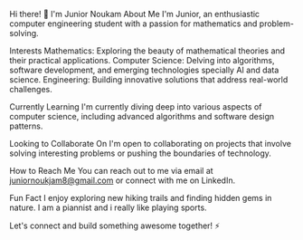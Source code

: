 Hi there! 👋 I'm Junior Noukam
About Me
I'm Junior, an enthusiastic computer engineering student with a passion for mathematics and problem-solving.

Interests
Mathematics: Exploring the beauty of mathematical theories and their practical applications.
Computer Science: Delving into algorithms, software development, and emerging technologies specially AI and data science.
Engineering: Building innovative solutions that address real-world challenges.

Currently Learning
I'm currently diving deep into various aspects of computer science, including advanced algorithms and software design patterns.

Looking to Collaborate On
I'm open to collaborating on projects that involve solving interesting problems or pushing the boundaries of technology.

How to Reach Me
You can reach out to me via email at juniornoukjam8@gmail.com or connect with me on LinkedIn.

Fun Fact
I enjoy exploring new hiking trails and finding hidden gems in nature. I am a piannist and i really like playing sports.

Let's connect and build something awesome together! ⚡

